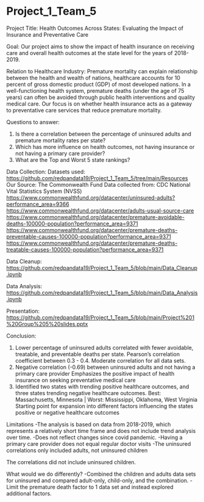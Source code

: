 # Project_1_Team_5

Project Title: Health Outcomes Across States: Evaluating the Impact of Insurance and Preventative Care

Goal: Our project aims to show the impact of health insurance on receiving care and overall health outcomes at the state level for the years of 2018-2019.

Relation to Healthcare Industry:
Premature mortality can explain relationship between the health and wealth of nations, healthcare accounts for 10 percent of gross domestic product (GDP) of most developed nations. 
In a well-functioning health system, premature deaths (under the age of 75 years) can often be avoided through public health interventions and quality medical care. Our focus is on whether health insurance acts as a gateway to preventative care services that reduce premature mortality.

Questions to answer: 
1. Is there a correlation between the percentage of uninsured adults and premature mortality rates per state? 
2. Which has more influence on health outcomes, not having insurance or not having a primary care provider? 
3. What are the Top and Worst 5 state rankings?

Data Collection: 
Datasets used: https://github.com/redpandata19/Project_1_Team_5/tree/main/Resources
Our Source: The Commonwealth Fund 
Data collected from: CDC National Vital Statistics System (NVSS)
https://www.commonwealthfund.org/datacenter/uninsured-adults?performance_area=9366
https://www.commonwealthfund.org/datacenter/adults-usual-source-care
https://www.commonwealthfund.org/datacenter/premature-avoidable-deaths-100000-population?performance_area=9371
https://www.commonwealthfund.org/datacenter/premature-deaths-preventable-causes-100000-population?performance_area=9371
https://www.commonwealthfund.org/datacenter/premature-deaths-treatable-causes-100000-population?performance_area=9371


Data Cleanup: 
https://github.com/redpandata19/Project_1_Team_5/blob/main/Data_Cleanup.ipynb

Data Analysis: 
https://github.com/redpandata19/Project_1_Team_5/blob/main/Data_Analysis.ipynb

Presentation: 
https://github.com/redpandata19/Project_1_Team_5/blob/main/Project%201%20Group%205%20slides.pptx

Conclusion:
1. Lower percentage of uninsured adults correlated with fewer avoidable, treatable, and preventable deaths per state.
      Pearson’s correlation coefficient between 0.3 - 0.4. Moderate correlation for all data sets. 
2. Negative correlation (-0.69) between uninsured adults and not having a primary care provider
      Emphasizes the positive impact  of health insurance on seeking preventative medical care
3. Identified two states with trending positive healthcare outcomes, and three states trending negative healthcare outcomes.
      Best: Massachusetts, Minnesota | Worst: Mississippi, Oklahoma, West Virginia
      Starting point for expansion into different factors influencing the states positive or negative healthcare outcomes

Limitations
-The analysis is based on data from 2018-2019, which represents a relatively short time frame and does not include trend analysis over time. 
-Does not reflect changes since covid pandemic.
-Having a primary care provider does not equal regular doctor visits
-The uninsured correlations only included adults, not uninsured children


The correlations did not include uninsured children.

What would we do differently? 
-Combined the children and adults data sets for uninsured and compared adult-only, child-only, and the combination.
-Limit the premature death factor to 1 data set and instead explored additional factors.








